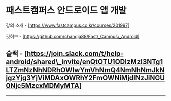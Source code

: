 # 패스트캠퍼스 안드로이드 앱 개발

강의 소개 - [https://www.fastcampus.co.kr/courses/201997]

깃허브 - [https://github.com/changja88/Fast\_Campus\_Android]

슬랙 - [https://join.slack.com/t/help-android/shared\_invite/enQtOTU1ODIzMzI3NTg1LTZmNzNhNDRhOWIwYmVhNmQ4NmNhNmJkNjgzYjg3YjViMDAxOWRhY2FmOWNiMjdlNzJiNGU0Njc5MzcxMDMyMTA]
----


----